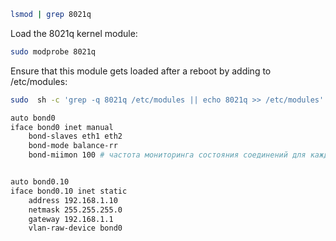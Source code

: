 
```bash
lsmod | grep 8021q
```


Load the 8021q kernel module:
```bash
sudo modprobe 8021q
```

Ensure that this module gets loaded after a reboot by adding to /etc/modules:
```bash
sudo  sh -c 'grep -q 8021q /etc/modules || echo 8021q >> /etc/modules'
```

```bash
auto bond0
iface bond0 inet manual
    bond-slaves eth1 eth2
    bond-mode balance-rr
    bond-miimon 100 # частота мониторинга состояния соединений для каждого из подключенных интерфейсов в милисекундах


auto bond0.10
iface bond0.10 inet static
    address 192.168.1.10
    netmask 255.255.255.0
    gateway 192.168.1.1
    vlan-raw-device bond0
```
